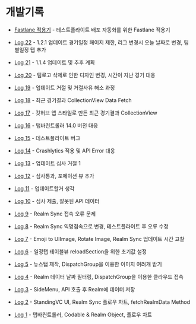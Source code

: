 # 개발기록

- [Fastlane 적용기](https://github.com/JD-man/FootballInfo/blob/main/Plan%26Log/DevLog/Fastlane.md) - 테스트플라이트 배포 자동화를 위한 Fastlane 적용기

- [Log 22](https://github.com/JD-man/FootballInfo/blob/main/Plan%26Log/DevLog/Log_Day22.md) - 1.2.1 업데이트 경기일정 페이지 제한, 리그 변경시 오늘 날짜로 변경, 팀별일정 탭 추가

- [Log 21](https://github.com/JD-man/FootballInfo/blob/main/Plan%26Log/DevLog/Log_Day21.md) - 1.1.4 업데이트 및 추후 계획

- [Log 20](https://github.com/JD-man/FootballInfo/blob/main/Plan%26Log/DevLog/Log_Day20.md) - 팀로고 삭제로 인한 디자인 변경, 시간이 지난 경기 대응

- [Log 19](https://github.com/JD-man/FootballInfo/blob/main/Plan%26Log/DevLog/Log_Day19.md) - 업데이트 거절 및 거절사유 해소 과정

- [Log 18](https://github.com/JD-man/FootballInfo/blob/main/Plan%26Log/DevLog/Log_Day18.md) - 최근 경기결과 CollectionView Data Fetch

- [Log 17](https://github.com/JD-man/FootballInfo/blob/main/Plan%26Log/DevLog/Log_Day17.md) - 깃허브 앱 스타일로 만든 최근 경기결과 CollectionView

- [Log 16](https://github.com/JD-man/FootballInfo/blob/main/Plan%26Log/DevLog/Log_Day16.md) - 탭바컨트롤러 14.0 버전 대응

- [Log 15](https://github.com/JD-man/FootballInfo/blob/main/Plan%26Log/DevLog/Log_Day15.md) - 테스트플라이트 버그

- [Log 14](https://github.com/JD-man/FootballInfo/blob/main/Plan%26Log/DevLog/Log_Day14.md) - Crashlytics 적용 및 API Error 대응

- [Log 13](https://github.com/JD-man/FootballInfo/blob/main/Plan%26Log/DevLog/Log_Day13.md) - 업데이트 심사 거절 1

- [Log 12](https://github.com/JD-man/FootballInfo/blob/main/Plan%26Log/DevLog/Log_Day12.md) - 심사통과, 포메이션 뷰 추가

- [Log 11](https://github.com/JD-man/FootballInfo/blob/main/Plan%26Log/DevLog/Log_Day11.md) - 업데이트할거 생각

- [Log 10](https://github.com/JD-man/FootballInfo/blob/main/Plan%26Log/DevLog/Log_Day10.md) - 심사 제출, 잘못된 API 데이터

- [Log 9](https://github.com/JD-man/FootballInfo/blob/main/Plan%26Log/DevLog/Log_Day9.md) - Realm Sync 접속 오류 문제

- [Log 8](https://github.com/JD-man/FootballInfo/blob/main/Plan%26Log/DevLog/Log_Day8.md) - Realm Sync 익명접속으로 변경, 테스트플라이트 후 오류 수정

- [Log 7](https://github.com/JD-man/FootballInfo/blob/main/Plan%26Log/DevLog/Log_Day6.md) - Emoji to UIImage, Rotate Image, Realm Sync 업데이트 시간 고찰

- [Log 6](https://github.com/JD-man/FootballInfo/blob/main/Plan%26Log/DevLog/Log_Day6.md) - 일정탭 테이블뷰 reloadSection을 위한 초기값 설정

- [Log 5](https://github.com/JD-man/FootballInfo/blob/main/Plan%26Log/DevLog/Log_Day5.md) - 뉴스탭 제작, DispatchGroup을 이용한 이미지 여러개 받기

- [Log 4](https://github.com/JD-man/FootballInfo/blob/main/Plan%26Log/DevLog/Log_Day4.md) - Realm 데이터 날짜 필터링, DispatchGroup을 이용한 클라우드 접속

- [Log 3](https://github.com/JD-man/FootballInfo/blob/main/Plan%26Log/DevLog/Log_Day3.md) - SideMenu, API 호출 후 Realm에 데이터 저장

- [Log 2](https://github.com/JD-man/FootballInfo/blob/main/Plan%26Log/DevLog/Log_day2.md) - StandingVC UI, Realm Sync 플로우 차트, fetchRealmData Method

- [Log 1](https://github.com/JD-man/FootballInfo/blob/main/Plan%26Log/DevLog/Log_Day1.md) - 탭바컨트롤러, Codable & Realm Object, 플로우 차트